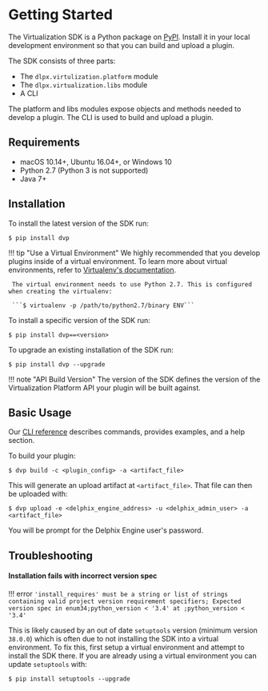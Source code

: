 # Getting Started
The Virtualization SDK is a Python package on [PyPI](https://pypi.org/project/dvp/). Install it in your local development environment so that you can build and upload a plugin.

The SDK consists of three parts:

- The `dlpx.virtulization.platform` module
- The `dlpx.virtualization.libs` module
- A CLI

The platform and libs modules expose objects and methods needed to develop a plugin. The CLI is used to build and upload a plugin.

## Requirements

- macOS 10.14+, Ubuntu 16.04+, or Windows 10
- Python 2.7 (Python 3 is not supported)
- Java 7+

## Installation
To install the latest version of the SDK run:

```
$ pip install dvp
```

!!! tip "Use a Virtual Environment"
	 We highly recommended that you develop plugins inside of a virtual environment. To learn more about virtual environments, refer to [Virtualenv's documentation](https://virtualenv.pypa.io/en/latest/).

	 The virtual environment needs to use Python 2.7. This is configured when creating the virtualenv:

	 ```$ virtualenv -p /path/to/python2.7/binary ENV```

To install a specific version of the SDK run:

```
$ pip install dvp==<version>
```

To upgrade an existing installation of the SDK run:

```
$ pip install dvp --upgrade
```

!!! note "API Build Version"
    The version of the SDK defines the version of the Virtualization Platform API your plugin will be built against.

## Basic Usage

Our [CLI reference](/References/CLI.md) describes commands, provides examples, and a help section.

To build your plugin:

```
$ dvp build -c <plugin_config> -a <artifact_file>
```

This will generate an upload artifact at `<artifact_file>`. That file can then be uploaded with:

```
$ dvp upload -e <delphix_engine_address> -u <delphix_admin_user> -a <artifact_file>
```

You will be prompt for the Delphix Engine user's password.

## Troubleshooting

#### Installation fails with incorrect version spec

!!! error
    `'install_requires' must be a string or list of strings containing valid project version requirement specifiers; Expected version spec in enum34;python_version < '3.4' at ;python_version < '3.4'`

This is likely caused by an out of date `setuptools` version (minimum version `38.0.0`) which is often due to not installing the SDK into a virtual environment. To fix this, first setup a virtual environment and attempt to install the SDK there. If you are already using a virtual environment you can update `setuptools` with:

```
$ pip install setuptools --upgrade
```
